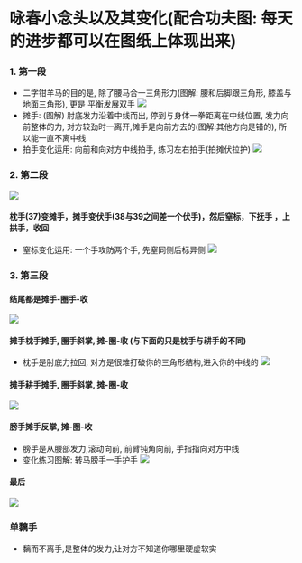 # 咏春小念头以及其变化(配合功夫图: 每天的进步都可以在图纸上体现出来)

### 1. 第一段
* 二字钳羊马的目的是, 除了腰马合一三角形力(图解: 腰和后脚跟三角形, 膝盖与地面三角形), 更是
平衡发展双手
![](./1.png)
* 摊手: (图解) 肘底发力沿着中线而出, 停到与身体一拳距离在中线位置, 发力向前整体的力, 对方较劲时一离开,摊手是向前方去的(图解:其他方向是错的), 所以能一直不离中线
* 拍手变化运用: 向前和向对方中线拍手, 练习左右拍手(拍摊伏拉护)
![](./1_1.png)

### 2. 第二段
![](./2.png)

#### 枕手(37)变摊手，摊手变伏手(38与39之间差一个伏手)，然后窒标，下抚手 ，上拱手，收回
* 窒标变化运用: 一个手攻防两个手, 先窒同侧后标异侧
![](./2_1.png)

### 3. 第三段

#### 结尾都是摊手-圈手-收
![](./3.png)

#### 摊手枕手摊手, 圈手斜掌, 摊-圈-收 (与下面的只是枕手与耕手的不同)
* 枕手是肘底力拉回, 对方是很难打破你的三角形结构,进入你的中线的
![](./3_1.png)

#### 摊手耕手摊手, 圈手斜掌, 摊-圈-收
![](./3_2.png)

#### 膀手摊手反掌, 摊-圈-收
* 膀手是从腰部发力,滚动向前, 前臂钝角向前, 手指指向对方中线
* 变化练习图解: 转马膀手一手护手
![](./3_3.png)

#### 最后
![](./3_4.png)

### 单黐手
* 黐而不离手,是整体的发力,让对方不知道你哪里硬虚软实

